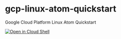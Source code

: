 # gcp-linux-atom-quickstart
Google Cloud Platform Linux Atom Quickstart

[![Open in Cloud Shell](https://gstatic.com/cloudssh/images/open-btn.svg)](https://shell.cloud.google.com/cloudshell/editor?cloudshell_git_repo=https%3A%2F%2Fgithub.com%2FOfficialBoomi%2Fgcp-linux-atom-quickstart&cloudshell_image=https%3A%2F%2Fgstatic.com%2Fcloudssh%2Fimages%2Fopen-btn.svg&cloudshell_git_branch=main)
